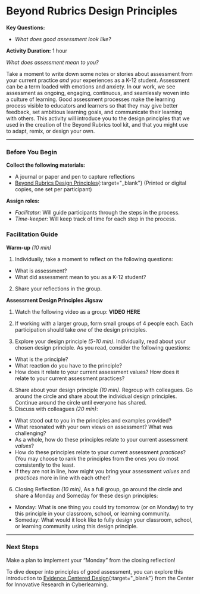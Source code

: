 # Beyond Rubrics Design Principles

**Key Questions:**
 - *What does good assessment look like?*

**Activity Duration:** 1 hour

*What does assessment mean to you?*

Take a moment to write down some notes or stories about assessment from your current practice *and* your experiences as a K-12 student.
Assessment can be a term loaded with emotions and anxiety. In our work, we see assessment as ongoing, engaging, continuous, and seamlessly woven into a culture of learning. Good assessment processes make the learning process visible to educators and learners so that they may give better feedback, set ambitious learning goals, and communicate their learning with others.
This activity will introduce you to the design principles that we used in the creation of the Beyond Rubrics tool kit, and that you might use to adapt, remix, or design your own.

***

### Before You Begin
**Collect the following materials:**
- A journal or paper and pen to capture reflections
- [Beyond Rubrics Design Principles](modules/introduction/resources/BRDesignPrinciples.pdf){:target="_blank"} (Printed or digital copies, one set per participant)

**Assign roles:**
- *Facilitator:* Will guide participants through the steps in the process.
- *Time-keeper:* Will keep track of time for each step in the process.

### Facilitation Guide
**Warm-up** *(10 min)*
1. Individually, take a moment to reflect on the following questions:
  - What is assessment?
  - What did assessment mean to you as a K-12 student?
2. Share your reflections in the group.

**Assessment Design Principles Jigsaw**
1. Watch the following video as a group: **VIDEO HERE**

2. If working with a larger group, form small groups of 4 people each. Each participation should take *one* of the design principles.
3. Explore your design principle *(5-10 min)*. Individually, read about your chosen design principle. As you read, consider the following questions:
  - What is the principle?
  - What reaction do you have to the principle?
  - How does it relate to your current assessment values? How does it relate to your current assessment practices?
4. Share about your design principle *(10 min)*. Regroup with colleagues. Go around the circle and share about the individual design principles. Continue around the circle until everyone has shared.
5. Discuss with colleagues *(20 min)*:
 - What stood out to you in the principles and examples provided?
 - What resonated with your own views on assessment? What was challenging?
 - As a whole, how do these principles relate to your current assessment *values*?
 - How do these principles relate to your current assessment *practices*? (You may choose to rank the principles from the ones you do most consistently to the least.
 - If they are not in line, how might you bring your assessment *values* and *practices* more in line with each other?
6. Closing Reflection *(10 min)*, As a full group, go around the circle and share a Monday and Someday for these design principles:
  - Monday: What is one thing you could try tomorrow (or on Monday) to try this principle in your classroom, school, or learning community.
  - Someday: What would it look like to fully design your classroom, school, or learning community using this design principle.

***

### Next Steps
Make a plan to implement your “Monday” from the closing reflection!

To dive deeper into principles of good assessment, you can explore this introduction to [Evidence Centered Design](https://circlcenter.org/evidence-centered-design/){:target="_blank"} from the Center for Innovative Research in Cyberlearning.
